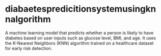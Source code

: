 # diabaetespredicitionsystemusingknnalgorithm
A machine learning model that predicts whether a person is likely to have diabetes based on user inputs such as glucose level, BMI, and age. It uses the K-Nearest Neighbors (KNN) algorithm trained on a healthcare dataset for early risk detection.
